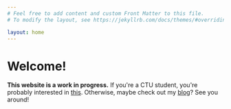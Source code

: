 ```yaml
---
# Feel free to add content and custom Front Matter to this file.
# To modify the layout, see https://jekyllrb.com/docs/themes/#overriding-theme-defaults

layout: home
---
```


# Welcome!

**This website is a work in progress.** If you're a CTU student, you're probably interested in [this](/teacher). Otherwise, maybe check out my [blog](/blog)? See you around!
